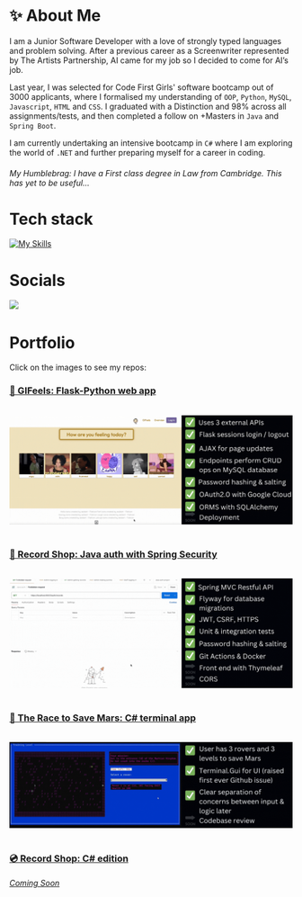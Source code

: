 # ✨ About Me

I am a Junior Software Developer with a love of strongly typed languages and problem solving. After a previous career as a Screenwriter represented by The Artists Partnership, AI came for my job so I decided to come for AI’s job.

Last year, I was selected for Code First Girls' software bootcamp out of 3000 applicants, where I formalised my understanding of <code>OOP</code>, <code>Python</code>, <code>MySQL</code>, <code>Javascript</code>, <code>HTML</code> and <code>CSS</code>. I graduated with a Distinction and 98% across all assignments/tests, and then completed a follow on +Masters in <code>Java</code> and <code>Spring Boot</code>.

I am currently undertaking an intensive bootcamp in <code>C#</code> where I am exploring the world of <code>.NET</code> and further preparing myself for a career in coding.

<h6><i>My Humblebrag:</i> I have a First class degree in Law from Cambridge. This has yet to be useful...</h6>

# Tech stack

[![My Skills](https://skillicons.dev/icons?i=html,css,java,spring,cs,py,mysql,aws,githubactions,dotnet,docker,flask,visualstudio,git,github&perline=18)](https://skillicons.dev)


# Socials

<a href="https://www.linkedin.com/in/rachel-tookey-539a42134">
<img src='https://img.shields.io/badge/LinkedIn-blue?logo=linkedin&logoColor=white&style=for-the-badge' />
</a>


# Portfolio
Click on the images to see my repos:
<h3><a href="https://github.com/Rachel-Tookey/GIFeels">🥹  GIFeels: Flask-Python web app</a></h3>
<br/>
<a href="https://github.com/Rachel-Tookey/GIFeels"><img src="https://github.com/Rachel-Tookey/Rachel-Tookey/blob/main/GIFs/GIFeels_3.gif"></a>
<br/>
<br/>
<h3><a href="https://github.com/Rachel-Tookey/RecordShop_Security_Project">🔐  Record Shop: Java auth with Spring Security </a> </h3>
<br/>
<a href="https://github.com/Rachel-Tookey/RecordShop_Security_Project"><img src="https://github.com/Rachel-Tookey/Rachel-Tookey/blob/main/GIFs/RecordShop.gif"></a> 
<br/>
<br/>
<h3><a href="https://github.com/Rachel-Tookey/The_Race_To_Save_Mars">🚀  The Race to Save Mars: C# terminal app </a> </h3>
<br/>
<a href="https://github.com/Rachel-Tookey/The_Race_To_Save_Mars"><img src="https://github.com/Rachel-Tookey/Rachel-Tookey/blob/0bf05bd2d50f2407a45f3173d28121790ae9f390/GIFs/MarsRover.gif"></a> 
<br/>
<br/>
<h3><a href="https://github.com/Rachel-Tookey/cs_record_shop">💿 Record Shop: C# edition </a> </h3>
<h6><a href="https://github.com/Rachel-Tookey/cs_record_shop"><i>Coming Soon</i></a></h6>
<br/>


